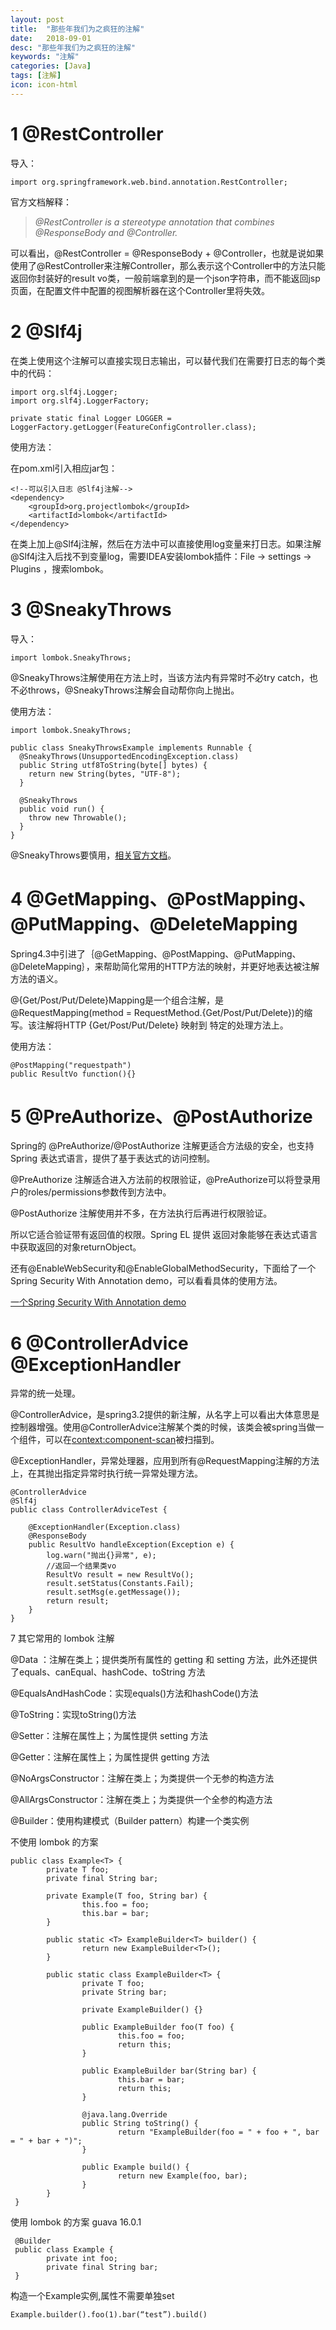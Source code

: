 ```yaml
---
layout: post
title:  "那些年我们为之疯狂的注解"
date:   2018-09-01
desc: "那些年我们为之疯狂的注解"
keywords: "注解"
categories: [Java]
tags: [注解]
icon: icon-html
---
```


# **1 @RestController**

导入：

	import org.springframework.web.bind.annotation.RestController;

官方文档解释：

> *@RestController is a stereotype annotation that combines @ResponseBody and @Controller.*

可以看出，@RestController = @ResponseBody + @Controller，也就是说如果使用了@RestController来注解Controller，那么表示这个Controller中的方法只能返回你封装好的result vo类，一般前端拿到的是一个json字符串，而不能返回jsp页面，在配置文件中配置的视图解析器在这个Controller里将失效。

# **2 @Slf4j**

在类上使用这个注解可以直接实现日志输出，可以替代我们在需要打日志的每个类中的代码：

	import org.slf4j.Logger;
	import org.slf4j.LoggerFactory;
	
	private static final Logger LOGGER = LoggerFactory.getLogger(FeatureConfigController.class);

使用方法：

在pom.xml引入相应jar包：

	<!--可以引入日志 @Slf4j注解-->
	<dependency>
	    <groupId>org.projectlombok</groupId>
	    <artifactId>lombok</artifactId>
	</dependency>

在类上加上@Slf4j注解，然后在方法中可以直接使用log变量来打日志。如果注解@Slf4j注入后找不到变量log，需要IDEA安装lombok插件：File → settings → Plugins ，搜索lombok。

# **3 @SneakyThrows**

导入：

	import lombok.SneakyThrows;

@SneakyThrows注解使用在方法上时，当该方法内有异常时不必try catch，也不必throws，@SneakyThrows注解会自动帮你向上抛出。

使用方法：


	import lombok.SneakyThrows;
	
	public class SneakyThrowsExample implements Runnable {
	  @SneakyThrows(UnsupportedEncodingException.class)
	  public String utf8ToString(byte[] bytes) {
	    return new String(bytes, "UTF-8");
	  }
	  
	  @SneakyThrows
	  public void run() {
	    throw new Throwable();
	  }
	}

@SneakyThrows要慎用，[相关官方文档](https://projectlombok.org/features/SneakyThrows)。

# **4 @GetMapping、@PostMapping、@PutMapping、@DeleteMapping**

Spring4.3中引进了｛@GetMapping、@PostMapping、@PutMapping、@DeleteMapping｝，来帮助简化常用的HTTP方法的映射，并更好地表达被注解方法的语义。

@{Get/Post/Put/Delete}Mapping是一个组合注解，是@RequestMapping(method = RequestMethod.{Get/Post/Put/Delete})的缩写。该注解将HTTP {Get/Post/Put/Delete} 映射到 特定的处理方法上。

使用方法：

	@PostMapping("requestpath")
	public ResultVo function(){}

# **5 @PreAuthorize、@PostAuthorize**

Spring的 @PreAuthorize/@PostAuthorize 注解更适合方法级的安全，也支持Spring 表达式语言，提供了基于表达式的访问控制。

@PreAuthorize 注解适合进入方法前的权限验证，@PreAuthorize可以将登录用户的roles/permissions参数传到方法中。

@PostAuthorize 注解使用并不多，在方法执行后再进行权限验证。 

所以它适合验证带有返回值的权限。Spring EL 提供 返回对象能够在表达式语言中获取返回的对象returnObject。

还有@EnableWebSecurity和@EnableGlobalMethodSecurity，下面给了一个Spring Security With Annotation demo，可以看看具体的使用方法。

[一个Spring Security With Annotation demo](https://github.com/ZhouM1118/SpringSecurityWithAnnotation)

# **6 @ControllerAdvice @ExceptionHandler**

异常的统一处理。

@ControllerAdvice，是spring3.2提供的新注解，从名字上可以看出大体意思是控制器增强。使用@ControllerAdvice注解某个类的时候，该类会被spring当做一个组件，可以在<context:component-scan>被扫描到。

@ExceptionHandler，异常处理器，应用到所有@RequestMapping注解的方法上，在其抛出指定异常时执行统一异常处理方法。

	@ControllerAdvice 
	@Slf4j
	public class ControllerAdviceTest {  
	  
	    @ExceptionHandler(Exception.class)
	    @ResponseBody
	    public ResultVo handleException(Exception e) {  
	        log.warn("抛出{}异常", e);  
	        //返回一个结果类vo 
	        ResultVo result = new ResultVo();
	        result.setStatus(Constants.Fail);
	        result.setMsg(e.getMessage());
	        return result;  
	    }  
	}  
	
7 其它常用的 lombok 注解

@Data ：注解在类上；提供类所有属性的 getting 和 setting 方法，此外还提供了equals、canEqual、hashCode、toString 方法 

@EqualsAndHashCode：实现equals()方法和hashCode()方法

@ToString：实现toString()方法 

@Setter：注解在属性上；为属性提供 setting 方法 

@Getter：注解在属性上；为属性提供 getting 方法 

@NoArgsConstructor：注解在类上；为类提供一个无参的构造方法
 
@AllArgsConstructor：注解在类上；为类提供一个全参的构造方法 

@Builder：使用构建模式（Builder pattern）构建一个类实例

不使用 lombok 的方案

	public class Example<T> {
	        private T foo;
	        private final String bar;
	
	        private Example(T foo, String bar) {
	                this.foo = foo;
	                this.bar = bar;
	        }
	
	        public static <T> ExampleBuilder<T> builder() {
	                return new ExampleBuilder<T>();
	        }
	
	        public static class ExampleBuilder<T> {
	                private T foo;
	                private String bar;
	
	                private ExampleBuilder() {}
	
	                public ExampleBuilder foo(T foo) {
	                        this.foo = foo;
	                        return this;
	                }
	
	                public ExampleBuilder bar(String bar) {
	                        this.bar = bar;
	                        return this;
	                }
	
	                @java.lang.Override 
	                public String toString() {
	                        return "ExampleBuilder(foo = " + foo + ", bar = " + bar + ")";
	                }
	
	                public Example build() {
	                        return new Example(foo, bar);
	                }
	        }
	 }
	 
使用 lombok 的方案 guava 16.0.1

	 @Builder
	 public class Example {
	        private int foo;
	        private final String bar;
	 }
	
构造一个Example实例,属性不需要单独set 

	Example.builder().foo(1).bar(“test”).build()